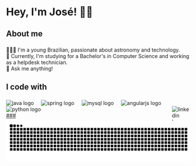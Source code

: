 <h1 align="left">Hey, I'm José! 🖖🏾</h1>

###

<h2 align="left">About me</h2>

###

<p align="left">👨🏾‍🚀 I'm a young Brazilian, passionate about astronomy and technology.<br>    🔭 Currently, I'm studying for a Bachelor's in Computer Science and working as a helpdesk technician.<br>    💬 Ask me anything!</p>

###

<h2 align="left">I code with</h2>

###

<div align="left">
  <img src="https://cdn.jsdelivr.net/gh/devicons/devicon/icons/java/java-original.svg" height="40" alt="java logo"  />
  <img width="12" />
  <img src="https://cdn.jsdelivr.net/gh/devicons/devicon/icons/spring/spring-original.svg" height="40" alt="spring logo"  />
  <img width="12" />
  <img src="https://cdn.jsdelivr.net/gh/devicons/devicon/icons/mysql/mysql-original.svg" height="40" alt="mysql logo"  />
  <img width="12" />
  <img src="https://cdn.jsdelivr.net/gh/devicons/devicon/icons/angularjs/angularjs-original.svg" height="40" alt="angularjs logo"  />
  <img width="12" />
  <img src="https://cdn.jsdelivr.net/gh/devicons/devicon/icons/python/python-original.svg" height="40" alt="python logo"  />
  <a href="https://www.linkedin.com/in/josefernandocunha" target="_blank">
  <img src="https://raw.githubusercontent.com/maurodesouza/profile-readme-generator/master/src/assets/icons/social/linkedin/default.svg" width="52" height="40" align="right" alt="linkedin logo"  />
</div>
###
<img src="https://raw.githubusercontent.com/josecunha0/josecunha0/output/snake.svg" alt="Snake animation" />
